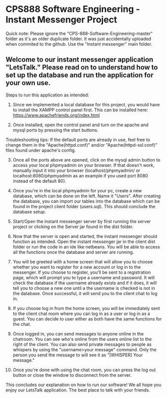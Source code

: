 # CPS888 Software Engineering - Instant Messenger Project

Quick note: Please ignore the "CPS-888-Software-Engineering-master" folder as it's an older duplicate folder. It was just accidentally uploaded when commited to the github. Use the "Instant messenger" main folder.


## Welcome to our instant messenger application "LetsTalk." Please read on to understand how to set up the database and run the application for your own use.

Steps to run this application as intended:

1) Since we implemented a local database for this project, you would have to install the XAMPP control panel first. This can be installed here: https://www.apachefriends.org/index.html

2) Once installed, open the control panel and turn on the apache and mysql ports by pressing the start buttons.

Troubleshooting tips: If the default ports are already in use, feel free to change them in the "Apache(httpd.conf)" and/or      "Apache(httpd-ssl.conf)" files found under apache's config.

3) Once all the ports above are opened, click on the mysql admin button to access your local phpmyadmin on your browser. If that doesn't work, manually input it into your browser (localhost/phpmyadmin/ or localhost:8080/phpmyadmin as an example if you used port 8080 instead of the default 80).

4) Once you're in the local phpmyadmin for your pc, create a new database, which can be done on the left. Name it "Users". After creating the database, you can import our tables into the database which can be found in the project client folder (users.sql). This should conclude the database setup.

5) Start/Open the instant messenger server by first running the server project or clicking on the Server jar found in the dist folder.

6) Now that the server is open and started, the instant messenger should function as intended. Open the instant messenger jar in the client dist folder or run the code in an ide like netbeans. You will be able to access all the functions once the database and server are running.

7) You will be greeted with a home screen that will allow you to choose whether you want to register for a new account or log in to the messenger. If you choose to register, you'll be sent to a registration page, which will prompt you to type a username and password. It will check the database if the username already exists and if it does, it will tell you to choose a new one until a the username is checked is not in the database. Once successful, it will send you to the client chat to log in.

8) If you choose log in from the home screen, you will be immediately sent to the client chat room where you can log in as a user or log in as a guest. You can decide to user either as both have the same functions for the chat.

9) Once logged in, you can send messages to anyone online in the chatroom. You can see who's online from the users online list to the right of the client. You can also send private messages to people as whispers by using the "username>your message" command. Only the person you send the message to will see it as "[WHISPER] Your message."

10) Once you're done with using the chat room, you can press the log out button or close the window to disconnect from the server. 


This concludes our explanation on how to run our software! We all hope you enjoy our LetsTalk application. The best place to talk with your friends.
